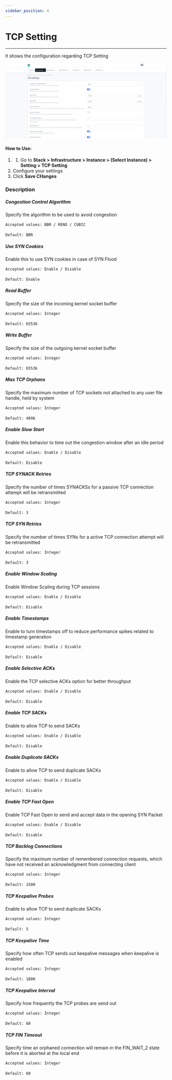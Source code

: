 ```yaml
---
sidebar_position: 4
---
```


# TCP Setting

---
It shows the configuration regarding TCP Setting

![Monitor](/img/platform/v8/docs/tcpset.png)  

#### How to Use:

1. 1. Go to **Stack > Infrastructure > Instance > (Select Instance) > Setting > TCP Setting**
2. Configure your settings
3. Click **Save CHanges**

### Description

##### Congestion Control Algorithm

Specify the algorithm to be used to avoid congestion

    Accepted values: BBR / RENO / CUBIC

    Default: BBR

##### Use SYN Cookies

Enable this to use SYN cookies in case of SYN Flood

    Accepted values: Enable / Disable

    Default: Enable

##### Read Buffer

Specify the size of the incoming kernel socket buffer

    Accepted values: Integer

    Default: 65536

##### Write Buffer

Specify the size of the outgoing kernel socket buffer

    Accepted values: Integer

    Default: 65536

##### Max TCP Orphans

Specify the maximum number of TCP sockets not attached to any user file handle, held by system

    Accepted values: Integer

    Default: 4096

##### Enable Slow Start

Enable this behavior to time out the congestion window after an idle period

    Accepted values: Enable / Disable

    Default: Disable

##### TCP SYNACK Retries

Specify the number of times SYNACKSs for a passive TCP connection attempt will be retransmitted

    Accepted values: Integer

    Default: 3

##### TCP SYN Retries

Specify the number of times SYNs for a active TCP connection attempt will be retransmitted

    Accepted values: Integer

    Default: 3

##### Enable Window Scaling

Enable Window Scaling during TCP sessions

    Accepted values: Enable / Disable

    Default: Disable

##### Enable Timestamps

Enable to turn timestamps off to reduce performance spikes related to timestamp generation

    Accepted values: Enable / Disable

    Default: Disable

##### Enable Selective ACKs

Enable the TCP selective ACKs option for better throughput

    Accepted values: Enable / Disable

    Default: Disable

##### Enable TCP SACKs

Enable to allow TCP to send SACKs

    Accepted values: Enable / Disable

    Default: Disable

##### Enable Duplicate SACKs

Enable to allow TCP to send duplicate SACKs

    Accepted values: Enable / Disable

    Default: Disable

##### Enable TCP Fast Open

Enable TCP Fast Open to send and accept data in the opening SYN Packet

    Accepted values: Enable / Disable

    Default: Disable

##### TCP Backlog Connections

Specify the maximum number of remembered connection requests, which have not received an acknowledgment from connecting client

    Accepted values: Integer

    Default: 1500

##### TCP Keepalive Probes

Enable to allow TCP to send duplicate SACKs

    Accepted values: Integer

    Default: 5

##### TCP Keepalive Time

Specify how often TCP sends out keepalive messages when keepalive is enabled

    Accepted values: Integer

    Default: 1800

##### TCP Keepalive Interval

Specify how frequently the TCP probes are send out

    Accepted values: Integer

    Default: 60

##### TCP FIN Timeout

Specify time an orphaned connection will remain in the FIN_WAIT_2 state before it is aborted at the local end

    Accepted values: Integer

    Default: 60



